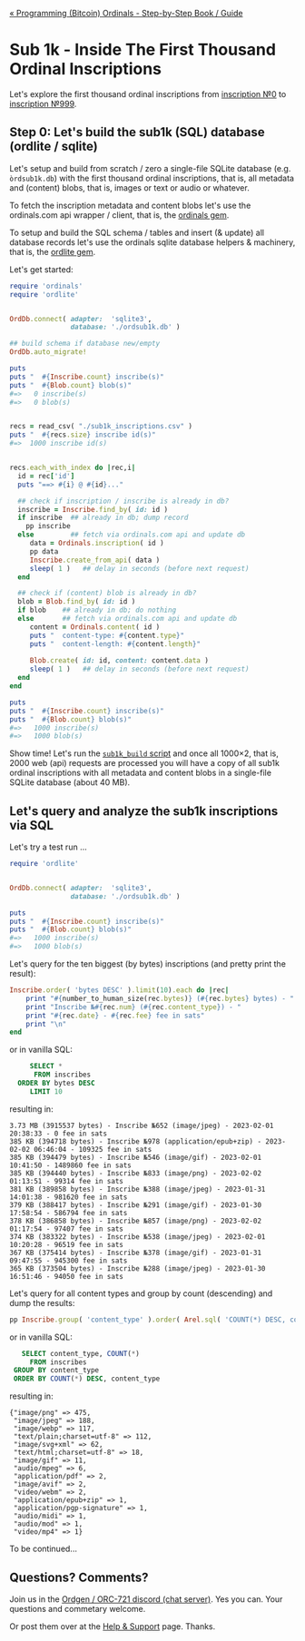

[« Programming (Bitcoin) Ordinals - Step-by-Step Book / Guide](./)



# Sub 1k - Inside The First Thousand Ordinal Inscriptions


Let's explore the first thousand ordinal inscriptions 
from [inscription  №0](https://ordinals.com/inscription/6fb976ab49dcec017f1e201e84395983204ae1a7c2abf7ced0a85d692e442799i0)
to [inscription №999](https://ordinals.com/inscription/48b74ff588de917d4fe4ae2310a7c5c5ec566aece16425d9bc401ed5fd00800ai0).


## Step 0:  Let's build the sub1k (SQL) database (ordlite / sqlite)

Let's setup and build from scratch / zero 
a single-file SQLite database (e.g. `òrdsub1k.db`) with
the first thousand ordinal inscriptions, 
that is, all metadata and (content) blobs, that is, images or text or audio or whatever.

To fetch the inscription metadata and content blobs
let's use the ordinals.com api wrapper / client, that is,
the [ordinals gem](https://github.com/ordbase/ordbase/tree/master/ordinals). 

To setup and build the SQL schema / tables
and insert (& update) all database records let's use
the ordinals sqlite database helpers & machinery, that is, the [ordlite gem](https://github.com/ordbase/ordbase/tree/master/ordlite).


Let's get started:

``` ruby
require 'ordinals'
require 'ordlite'


OrdDb.connect( adapter:  'sqlite3',
               database: './ordsub1k.db' )

## build schema if database new/empty
OrdDb.auto_migrate!

puts
puts "  #{Inscribe.count} inscribe(s)"
puts "  #{Blob.count} blob(s)"
#=>   0 inscribe(s)
#=>   0 blob(s)


recs = read_csv( "./sub1k_inscriptions.csv" )
puts "  #{recs.size} inscribe id(s)"
#=>  1000 inscribe id(s) 


recs.each_with_index do |rec,i|
  id = rec['id']
  puts "==> #{i} @ #{id}..."

  ## check if inscription / inscribe is already in db?
  inscribe = Inscribe.find_by( id: id )
  if inscribe  ## already in db; dump record
    pp inscribe
  else         ## fetch via ordinals.com api and update db
     data = Ordinals.inscription( id )
     pp data
     Inscribe.create_from_api( data )
     sleep( 1 )   ## delay in seconds (before next request) 
  end

  ## check if (content) blob is already in db?
  blob = Blob.find_by( id: id )
  if blob    ## already in db; do nothing
  else       ## fetch via ordinals.com api and update db
     content = Ordinals.content( id )
     puts "  content-type: #{content.type}"
     puts "  content-length: #{content.length}"
    
     Blob.create( id: id, content: content.data )
     sleep( 1 )   ## delay in seconds (before next request) 
  end
end

puts
puts "  #{Inscribe.count} inscribe(s)"
puts "  #{Blob.count} blob(s)"
#=>   1000 inscribe(s)
#=>   1000 blob(s)
```

Show time! Let's run the [`sub1k_build` script](sub1k_build.rb) and 
once
all 1000×2, that is, 2000 web (api) requests are processed 
you will have a copy of all sub1k ordinal inscriptions with all metadata and content blobs in a single-file SQLite database (about 40 MB).



## Let's query and analyze the sub1k inscriptions via SQL


Let's try a test run ...

``` ruby
require 'ordlite'


OrdDb.connect( adapter:  'sqlite3',
               database: './ordsub1k.db' )

puts
puts "  #{Inscribe.count} inscribe(s)"
puts "  #{Blob.count} blob(s)"
#=>   1000 inscribe(s)
#=>   1000 blob(s)
```


Let's query for the ten biggest (by bytes) inscriptions 
(and pretty print the result):

```ruby
Inscribe.order( 'bytes DESC' ).limit(10).each do |rec|
    print "#{number_to_human_size(rec.bytes)} (#{rec.bytes} bytes) - "
    print "Inscribe №#{rec.num} (#{rec.content_type}) - "
    print "#{rec.date} - #{rec.fee} fee in sats"
    print "\n"
end
```

or in vanilla SQL:

``` sql
     SELECT * 
      FROM inscribes 
  ORDER BY bytes DESC 
     LIMIT 10
```

resulting in:

```
3.73 MB (3915537 bytes) - Inscribe №652 (image/jpeg) - 2023-02-01 20:38:33 - 0 fee in sats
385 KB (394718 bytes) - Inscribe №978 (application/epub+zip) - 2023-02-02 06:46:04 - 109325 fee in sats
385 KB (394479 bytes) - Inscribe №546 (image/gif) - 2023-02-01 10:41:50 - 1489860 fee in sats
385 KB (394440 bytes) - Inscribe №833 (image/png) - 2023-02-02 01:13:51 - 99314 fee in sats
381 KB (389858 bytes) - Inscribe №388 (image/jpeg) - 2023-01-31 14:01:38 - 981620 fee in sats
379 KB (388417 bytes) - Inscribe №291 (image/gif) - 2023-01-30 17:58:54 - 586794 fee in sats
378 KB (386858 bytes) - Inscribe №857 (image/png) - 2023-02-02 01:17:54 - 97407 fee in sats
374 KB (383322 bytes) - Inscribe №538 (image/jpeg) - 2023-02-01 10:20:28 - 96519 fee in sats
367 KB (375414 bytes) - Inscribe №378 (image/gif) - 2023-01-31 09:47:55 - 945300 fee in sats
365 KB (373504 bytes) - Inscribe №288 (image/jpeg) - 2023-01-30 16:51:46 - 94050 fee in sats
```


Let's query for all content types and group by count (descending) and dump the results:


```ruby
pp Inscribe.group( 'content_type' ).order( Arel.sql( 'COUNT(*) DESC, content_type')).count
```

or in vanilla SQL:

```sql
   SELECT content_type, COUNT(*) 
     FROM inscribes 
 GROUP BY content_type
 ORDER BY COUNT(*) DESC, content_type
```

resulting in:

```
{"image/png" => 475,
 "image/jpeg" => 188,
 "image/webp" => 117,
 "text/plain;charset=utf-8" => 112,
 "image/svg+xml" => 62,
 "text/html;charset=utf-8" => 18,
 "image/gif" => 11,
 "audio/mpeg" => 6,
 "application/pdf" => 2,
 "image/avif" => 2,
 "video/webm" => 2,
 "application/epub+zip" => 1,
 "application/pgp-signature" => 1,
 "audio/midi" => 1,
 "audio/mod" => 1,
 "video/mp4" => 1}
```


To be continued...




## Questions? Comments?

Join us in the [Ordgen / ORC-721 discord (chat server)](https://discord.gg/dDhvHKjm2t). Yes you can.
Your questions and commetary welcome.


Or post them over at the [Help & Support](https://github.com/geraldb/help) page. Thanks.

